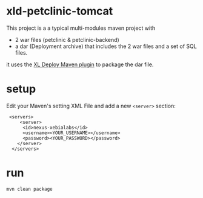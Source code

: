 # xld-petclinic-tomcat
This project is a a typical multi-modules maven project with 
* 2 war files (petclinic & petclinic-backend) 
* a dar (Deployment archive) that includes the 2 war files and a set of SQL files.

it uses the [XL Deploy Maven plugin](https://docs.xebialabs.com/deployit-maven-plugin/4.5.2) to package the dar file.

# setup
Edit your Maven's setting XML File and add a new `<server>` section:

```
 <servers>
     <server>
      <id>nexus-xebialabs</id>
      <username><YOUR_USERNAME></username>
      <password><YOUR_PASSWORD></password>
    </server>
  </servers>
```

# run

```
mvn clean package
```


